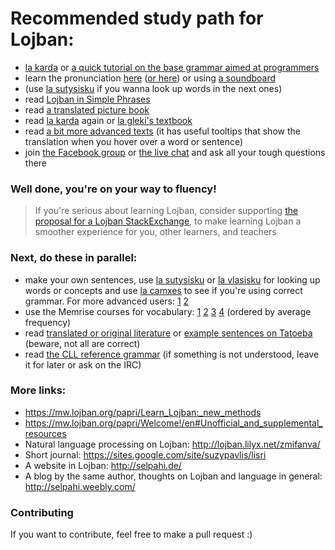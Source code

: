 # Recommended study path for Lojban:

+ [la karda](https://mw.lojban.org/papri/la_karda) or [a quick tutorial on the base grammar aimed at programmers](https://www.reddit.com/r/lojban/comments/52ixxs/lojban_demystified_a_beginners_quick_start_xpost/)
+ learn the pronunciation [here](http://www.lojban.org/publications/level0/brochure-utf/phonol.html) ([or here](https://lojban.github.io/cll/3/10/)) or using [a soundboard](https://la-lojban.github.io/sutysisku/cirkotci.html)
+ (use [la sutysisku](https://la-lojban.github.io/sutysisku/en/) if you wanna look up words in the next ones)
+ read [Lojban in Simple Phrases](https://docs.google.com/presentation/d/1Yrxt9gAtqA_oSDD76Toq8VLSZjjOxJ5rkKsxFs3Cw8E/pub?start=true&loop=false&delayms=10000)
+ read [a translated picture book](https://mw.lojban.org/images/4/46/la_stika.pdf)
+ read [la karda](https://mw.lojban.org/papri/la_karda) again or [la gleki's textbook](https://mw.lojban.org/papri/The_Crash_Course_(a_draft))
+ read [a bit more advanced texts](https://daeldir.github.io/jbogidva/) (it has useful tooltips that show the translation when you hover over a word or sentence)
+ join [the Facebook group](https://www.facebook.com/groups/lojban) or [the live chat](https://mw.lojban.org/papri/Lojban_Live_Chat) and ask all your tough questions there

### Well done, you're on your way to fluency!

>If you're serious about learning Lojban, consider supporting [the proposal for a Lojban StackExchange](https://area51.stackexchange.com/proposals/103478/lojban-the-logical-language), to make learning Lojban a smoother experience for you, other learners, and teachers

### Next, do these in parallel:
+ make your own sentences, use [la sutysisku](https://la-lojban.github.io/sutysisku/en/) or [la vlasisku](http://vlasisku.lojban.org/) for looking up words or concepts and use [la camxes](http://camxes.lojban.org/) to see if you're using correct grammar. For more advanced users: [1](http://mw.lojban.org/extensions/ilmentufa/glosser/glosser.htm) [2](http://lojban.github.io/ilmentufa/camxes.html)
+ use the Memrise courses for vocabulary: [1](http://www.memrise.com/course/17297/gismu-places-1-of-4/) [2](http://www.memrise.com/course/17298/gismu-places-2-of-4/) [3](http://www.memrise.com/course/17300/gismu-places-3-of-4/) [4](http://www.memrise.com/course/17301/gismu-places-4-of-4/) (ordered by average frequency)
+ read [translated or original literature](https://mw.lojban.org/papri/te_gerna_la_lojban) or [example sentences on Tatoeba](https://tatoeba.org/eng/sentences/search?query=&from=jbo&to=eng&orphans=no&unapproved=&user=&tags=&has_audio=&trans_filter=limit&trans_to=jbo&trans_link=&trans_user=&trans_orphan=&trans_unapproved=&trans_has_audio=&sort=random) (beware, not all are correct)
+ read [the CLL reference grammar](http://lojban.org/publications/cll/cll_v1.1_xhtml-section-chunks/) (if something is not understood, leave it for later or ask on the IRC)


### More links:
+ https://mw.lojban.org/papri/Learn_Lojban:_new_methods
+ https://mw.lojban.org/papri/Welcome!/en#Unofficial_and_supplemental_resources
+ Natural language processing on Lojban: http://lojban.lilyx.net/zmifanva/
+ Short journal: https://sites.google.com/site/suzypavlis/lisri
+ A website in Lojban: http://selpahi.de/
+ A blog by the same author, thoughts on Lojban and language in general: http://selpahi.weebly.com/


### Contributing
If you want to contribute, feel free to make a pull request :)
